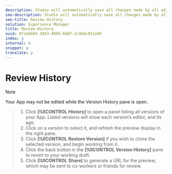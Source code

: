 ```yaml
---
description: Studio will automatically save all changes made by all editors, and generate a new version for each change that you can see.
seo-description: Studio will automatically save all changes made by all editors, and generate a new version for each change that you can see.
seo-title: Review History
solution: Experience Manager
title: Review History
uuid: 0f1e6603-3843-4895-bb87-2c46dc851a99
index: y
internal: n
snippet: y
translate: y
---
```


# Review History


>[!NOTE]
>
>Your App may not be edited while the Version History pane is open.


>1. Click **[!UICONTROL  History]** to open a panel listing all versions of your App. Listed versions will show each version’s editor, and its age.
>1. Click on a version to select it, and refresh the preview display in the right pane.
>1. Click **[!UICONTROL  Restore Version]** if you wish to clone the selected version, and begin working from it.
>1. Click the back button in the **[!UICONTROL  Version History]** pane to revert to your working draft.
>1. Click **[!UICONTROL  Share]** to generate a URL for the preview, which may be sent to co-workers or friends for review.
